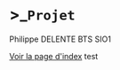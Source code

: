 # &gt;_``Projet``
Philippe DELENTE BTS SIO1

[Voir la page d'index](https://limortaliter.github.io/ProjetBatmanTP/)
test
